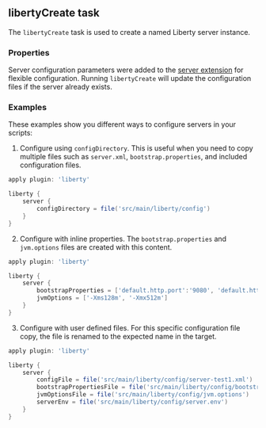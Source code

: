 ## libertyCreate task

The `libertyCreate` task is used to create a named Liberty server instance.

### Properties

Server configuration parameters were added to the [server extension](libertyExtensions.md#liberty-server-configuration) for flexible configuration. Running `libertyCreate` will update the configuration files if the server already exists.

### Examples

These examples show you different ways to configure servers in your scripts:

1. Configure using `configDirectory`. This is useful when you need to copy multiple files such as `server.xml`, `bootstrap.properties`, and included configuration files.

```groovy
apply plugin: 'liberty'

liberty {
    server {
        configDirectory = file('src/main/liberty/config')
    }
}
```
2. Configure with inline properties. The `bootstrap.properties` and `jvm.options` files are created with this content.

```groovy
apply plugin: 'liberty'

liberty {
    server {
        bootstrapProperties = ['default.http.port':'9080', 'default.https.port':'9443']
        jvmOptions = ['-Xms128m', '-Xmx512m']
    }
}
```
3. Configure with user defined files. For this specific configuration file copy, the file is renamed to the expected name in the target.

```groovy
apply plugin: 'liberty'

liberty {
    server {
        configFile = file('src/main/liberty/config/server-test1.xml')
        bootstrapPropertiesFile = file('src/main/liberty/config/bootstrap.properties')
        jvmOptionsFile = file('src/main/liberty/config/jvm.options')
        serverEnv = file('src/main/liberty/config/server.env')
    }
}
```
